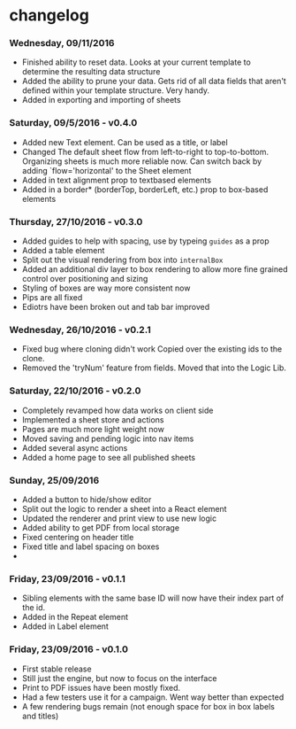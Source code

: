 # changelog

### Wednesday, 09/11/2016
- Finished ability to reset data. Looks at your current template to determine the resulting data structure
- Added the ability to prune your data. Gets rid of all data fields that aren't defined within your template structure. Very handy.
- Added in exporting and importing of sheets

### Saturday, 09/5/2016 - v0.4.0
- Added new Text element. Can be used as a title, or label
- Changed The default sheet flow from left-to-right to top-to-bottom. Organizing sheets is much more reliable now. Can switch back by adding `flow='horizontal' to the Sheet element
- Added in text alignment prop to textbased elements
- Added in a border* (borderTop, borderLeft, etc.) prop to box-based elements


### Thursday, 27/10/2016 - v0.3.0
- Added guides to help with spacing, use by typeing `guides` as a prop
- Added a table element
- Split out the visual rendering from box into `internalBox`
- Added an additional div layer to box rendering to allow more fine grained control over positioning and sizing
- Styling of boxes are way more consistent now
- Pips are all fixed
- Ediotrs have been broken out and tab bar improved

### Wednesday, 26/10/2016 - v0.2.1
- Fixed bug where cloning didn't work Copied over the existing ids to the clone.
- Removed the 'tryNum' feature from fields. Moved that into the Logic Lib.

### Saturday, 22/10/2016 - v0.2.0
- Completely revamped how data works on client side
- Implemented a sheet store and actions
- Pages are much more light weight now
- Moved saving and pending logic into nav items
- Added several async actions
- Added a home page to see all published sheets


### Sunday, 25/09/2016
- Added a button to hide/show editor
- Split out the logic to render a sheet into a React element
- Updated the renderer and print view to use new logic
- Added ability to get PDF from local storage
- Fixed centering on header title
- Fixed title and label spacing on boxes
-


### Friday, 23/09/2016 - v0.1.1
- Sibling elements with the same base ID will now have their index part of the id.
- Added in the Repeat element
- Added in Label element


### Friday, 23/09/2016 - v0.1.0

- First stable release
- Still just the engine, but now to focus on the interface
- Print to PDF issues have been mostly fixed.
- Had a few testers use it for a campaign. Went way better than expected
- A few rendering bugs remain (not enough space for box in box labels and titles)